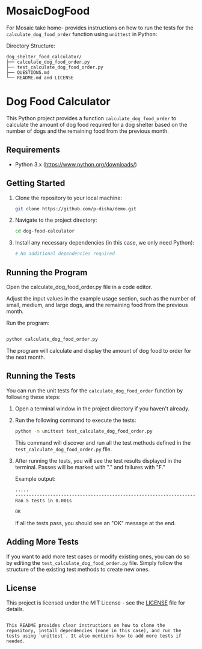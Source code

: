 # MosaicDogFood
For Mosaic take home- provides instructions on how to run the tests for the `calculate_dog_food_order` function using `unittest` in Python:

Directory Structure:

```
dog_shelter_food_calculator/
├── calculate_dog_food_order.py
├── test_calculate_dog_food_order.py
├── QUESTIONS.md
└── README.md and LICENSE
```

# Dog Food Calculator

This Python project provides a function `calculate_dog_food_order` to calculate the amount of dog food required for a dog shelter based on the number of dogs and the remaining food from the previous month.

## Requirements

- Python 3.x (https://www.python.org/downloads/)

## Getting Started

1. Clone the repository to your local machine:

   ```bash
   git clone https://github.com/p-disha/demo.git
   ```

2. Navigate to the project directory:

   ```bash
   cd dog-food-calculator
   ```

3. Install any necessary dependencies (in this case, we only need Python):

   ```bash
   # No additional dependencies required
   ```
## Running the Program

 Open the calculate_dog_food_order.py file in a code editor.

 Adjust the input values in the example usage section, such as the number of small, medium, and large dogs, and the remaining food from the previous month.

 Run the program:

   ```bash

   python calculate_dog_food_order.py
   ```

The program will calculate and display the amount of dog food to order for the next month.


## Running the Tests

You can run the unit tests for the `calculate_dog_food_order` function by following these steps:

1. Open a terminal window in the project directory if you haven't already.

2. Run the following command to execute the tests:

   ```bash
   python -m unittest test_calculate_dog_food_order.py
   ```

   This command will discover and run all the test methods defined in the `test_calculate_dog_food_order.py` file.

3. After running the tests, you will see the test results displayed in the terminal. Passes will be marked with "." and failures with "F."

   Example output:
   
   ```bash
   .....
   ----------------------------------------------------------------------
   Ran 5 tests in 0.001s

   OK
   ```

   If all the tests pass, you should see an "OK" message at the end.

## Adding More Tests

If you want to add more test cases or modify existing ones, you can do so by editing the `test_calculate_dog_food_order.py` file. Simply follow the structure of the existing test methods to create new ones.

## License

This project is licensed under the MIT License - see the [LICENSE](LICENSE) file for details.
```

This README provides clear instructions on how to clone the repository, install dependencies (none in this case), and run the tests using `unittest`. It also mentions how to add more tests if needed.
